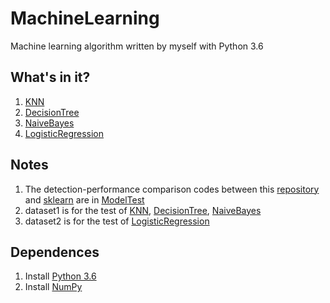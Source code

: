 # MachineLearning
Machine learning algorithm written by myself with Python 3.6
## What's in it?
1. [KNN](https://github.com/DandelionLau/MachineLearning/blob/master/KNN.py)
2. [DecisionTree](https://github.com/DandelionLau/MachineLearning/blob/master/DecisionTree.py)
3. [NaiveBayes](https://github.com/DandelionLau/MachineLearning/blob/master/NaiveBayes.py)
4. [LogisticRegression](https://github.com/DandelionLau/MachineLearning/blob/master/LogisticRegression.py)

## Notes
1. The detection-performance comparison codes  between this [repository](https://github.com/DandelionLau/MachineLearning) and [sklearn](https://scikit-learn.org/stable/) are in [ModelTest](https://github.com/DandelionLau/MachineLearning/tree/master/ModelTest) 
2. dataset1 is for the test of [KNN](https://github.com/DandelionLau/MachineLearning/blob/master/KNN.py), [DecisionTree](https://github.com/DandelionLau/MachineLearning/blob/master/DecisionTree.py), [NaiveBayes](https://github.com/DandelionLau/MachineLearning/blob/master/NaiveBayes.py)
3. dataset2 is for the test of [LogisticRegression](https://github.com/DandelionLau/MachineLearning/blob/master/LogisticRegression.py)

## Dependences
1. Install [Python 3.6](https://www.python.org/)
2. Install [NumPy](http://www.numpy.org/)
